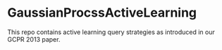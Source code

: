 GaussianProcssActiveLearning
============================

This repo contains active learning query strategies as introduced in our GCPR 2013 paper.
